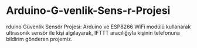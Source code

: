 # Arduino-G-venlik-Sens-r-Projesi
rduino Güvenlik Sensör Projesi: Arduino ve ESP8266 WiFi modülü kullanarak ultrasonik sensör ile kişi algılayarak, IFTTT aracılığıyla kişinin telefonuna bildirim gönderen projemiz.
